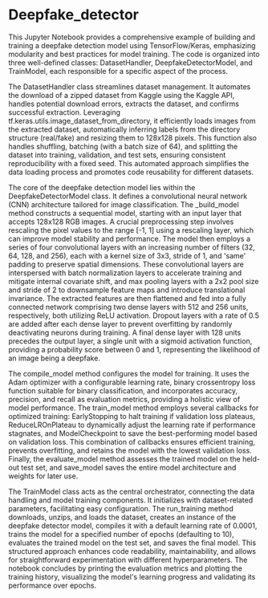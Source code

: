 # Deepfake_detector
This Jupyter Notebook provides a comprehensive example of building and training a deepfake detection model using TensorFlow/Keras, emphasizing modularity and best practices for model training. The code is organized into three well-defined classes: DatasetHandler, DeepfakeDetectorModel, and TrainModel, each responsible for a specific aspect of the process.

The DatasetHandler class streamlines dataset management. It automates the download of a zipped dataset from Kaggle using the Kaggle API, handles potential download errors, extracts the dataset, and confirms successful extraction. Leveraging tf.keras.utils.image_dataset_from_directory, it efficiently loads images from the extracted dataset, automatically inferring labels from the directory structure (real/fake) and resizing them to 128x128 pixels. This function also handles shuffling, batching (with a batch size of 64), and splitting the dataset into training, validation, and test sets, ensuring consistent reproducibility with a fixed seed. This automated approach simplifies the data loading process and promotes code reusability for different datasets.

The core of the deepfake detection model lies within the DeepfakeDetectorModel class. It defines a convolutional neural network (CNN) architecture tailored for image classification. The _build_model method constructs a sequential model, starting with an input layer that accepts 128x128 RGB images. A crucial preprocessing step involves rescaling the pixel values to the range [-1, 1] using a rescaling layer, which can improve model stability and performance. The model then employs a series of four convolutional layers with an increasing number of filters (32, 64, 128, and 256), each with a kernel size of 3x3, stride of 1, and 'same' padding to preserve spatial dimensions. These convolutional layers are interspersed with batch normalization layers to accelerate training and mitigate internal covariate shift, and max pooling layers with a 2x2 pool size and stride of 2 to downsample feature maps and introduce translational invariance. The extracted features are then flattened and fed into a fully connected network comprising two dense layers with 512 and 256 units, respectively, both utilizing ReLU activation. Dropout layers with a rate of 0.5 are added after each dense layer to prevent overfitting by randomly deactivating neurons during training. A final dense layer with 128 units precedes the output layer, a single unit with a sigmoid activation function, providing a probability score between 0 and 1, representing the likelihood of an image being a deepfake.

The compile_model method configures the model for training. It uses the Adam optimizer with a configurable learning rate, binary crossentropy loss function suitable for binary classification, and incorporates accuracy, precision, and recall as evaluation metrics, providing a holistic view of model performance. The train_model method employs several callbacks for optimized training: EarlyStopping to halt training if validation loss plateaus, ReduceLROnPlateau to dynamically adjust the learning rate if performance stagnates, and ModelCheckpoint to save the best-performing model based on validation loss. This combination of callbacks ensures efficient training, prevents overfitting, and retains the model with the lowest validation loss. Finally, the evaluate_model method assesses the trained model on the held-out test set, and save_model saves the entire model architecture and weights for later use.

The TrainModel class acts as the central orchestrator, connecting the data handling and model training components. It initializes with dataset-related parameters, facilitating easy configuration. The run_training method downloads, unzips, and loads the dataset, creates an instance of the deepfake detector model, compiles it with a default learning rate of 0.0001, trains the model for a specified number of epochs (defaulting to 10), evaluates the trained model on the test set, and saves the final model. This structured approach enhances code readability, maintainability, and allows for straightforward experimentation with different hyperparameters. The notebook concludes by printing the evaluation metrics and plotting the training history, visualizing the model's learning progress and validating its performance over epochs.
